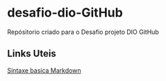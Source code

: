# desafio-dio-GitHub
Repósitorio criado para o Desafio projeto DIO GitHub

## Links Uteis
[Sintaxe basica Markdown](https://github.com/adam-p/markdown-here/wiki/Markdown-Cheatsheet)
